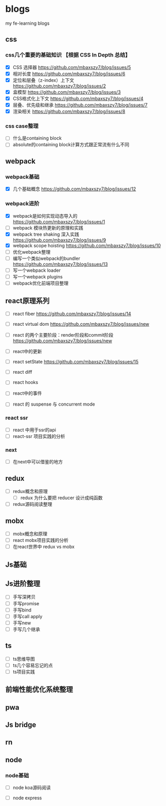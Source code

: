# blogs
my fe-learning blogs

## css
### css几个重要的基础知识 【根据 CSS In Depth 总结】
- [x] CSS 选择器 https://github.com/mbaxszy7/blog/issues/5
- [x] 相对长度 https://github.com/mbaxszy7/blog/issues/6
- [x] 定位和层叠（z-index）上下文 https://github.com/mbaxszy7/blog/issues/2
- [x] 盒模型 https://github.com/mbaxszy7/blog/issues/3
- [x] CSS格式化上下文 https://github.com/mbaxszy7/blog/issues/4
- [x] 层叠、优先级和继承 https://github.com/mbaxszy7/blog/issues/7
- [x] 渲染相关 https://github.com/mbaxszy7/blog/issues/8
### css case整理
- [ ] 什么是containing block
- [ ] absolute的containing block计算方式跟正常流有什么不同

## webpack
### webpack基础
- [x] 几个基础概念 https://github.com/mbaxszy7/blog/issues/12
### webpack进阶
- [x] webpack是如何实现动态导入的 https://github.com/mbaxszy7/blog/issues/1
- [ ] webpack 模块热更新的原理和实践
- [x] webpack tree shaking 深入实践 https://github.com/mbaxszy7/blog/issues/9
- [x] webpack scope hoisting https://github.com/mbaxszy7/blog/issues/10
- [ ] 优化webpack整理
- [ ] 编写一个类似webpack的bundler https://github.com/mbaxszy7/blog/issues/13
- [ ] 写一个webpack loader
- [ ] 写一个webpack plugins
- [ ] webpack优化前端项目整理

## react原理系列

- [ ] react fiber https://github.com/mbaxszy7/blog/issues/14
- [ ] react virtual dom https://github.com/mbaxszy7/blog/issues/new
- [ ] react 的两个主要阶段：render阶段和commit阶段 https://github.com/mbaxszy7/blog/issues/new

- [ ] react中的更新

- [ ] react setState https://github.com/mbaxszy7/blog/issues/15
- [ ] react diff

- [ ] react hooks
- [ ] react中的事件
- [ ] react 的 suspense 与 concurrent mode

### react ssr
- [ ] react 中用于ssr的api
- [ ] react-ssr 项目实践的分析

### next
- [ ] 在next中可以借鉴的地方

## redux
- [ ] redux概念和原理
  - [ ] redux 为什么要把 reducer 设计成纯函数
- [ ] redux源码阅读整理

## mobx
- [ ] mobx概念和原理
- [ ] react mobx项目实践的分析
- [ ] 在react世界中 redux vs mobx

## Js基础

## Js进阶整理
- [ ] 手写深拷贝
- [ ] 手写promise
- [ ] 手写bind
- [ ] 手写call apply
- [ ] 手写new
- [ ] 手写几个继承

## ts
- [ ] ts思维导图
- [ ] ts几个容易忘记的点
- [ ] ts项目实践

## 前端性能优化系统整理

## pwa

## Js bridge

## rn

## node
### node基础
- [ ] node koa源码阅读
- [ ] node express







